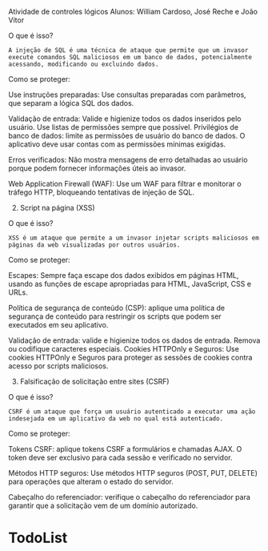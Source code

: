 Atividade de controles lógicos
Alunos: William Cardoso, José Reche e João Vitor

O que é isso?

	A injeção de SQL é uma técnica de ataque que permite que um invasor execute comandos SQL maliciosos em um banco de dados, potencialmente acessando, modificando ou excluindo dados.

Como se proteger:

Use instruções preparadas: Use consultas preparadas com parâmetros, que separam a lógica SQL dos dados.

Validação de entrada: Valide e higienize todos os dados inseridos pelo usuário. Use listas de permissões sempre que possível. Privilégios de banco de dados: limite as permissões de usuário do banco de dados. O aplicativo deve usar contas com as permissões mínimas exigidas.

Erros verificados: Não mostra mensagens de erro detalhadas ao usuário porque podem fornecer informações úteis ao invasor.

Web Application Firewall (WAF): Use um WAF para filtrar e monitorar o tráfego HTTP, bloqueando tentativas de injeção de SQL.

2. Script na página (XSS)

O que é isso?

	XSS é um ataque que permite a um invasor injetar scripts maliciosos em páginas da web visualizadas por outros usuários.

Como se proteger:

Escapes: Sempre faça escape dos dados exibidos em páginas HTML, usando as funções de escape apropriadas para HTML, JavaScript, CSS e URLs.

Política de segurança de conteúdo (CSP): aplique uma política de segurança de conteúdo para restringir os scripts que podem ser executados em seu aplicativo.

Validação de entrada: valide e higienize todos os dados de entrada. Remova ou codifique caracteres especiais. Cookies HTTPOnly e Seguros: Use cookies HTTPOnly e Seguros para proteger as sessões de cookies contra acesso por scripts maliciosos.


3. Falsificação de solicitação entre sites (CSRF)

O que é isso?

	CSRF é um ataque que força um usuário autenticado a executar uma ação indesejada em um aplicativo da web no qual está autenticado. 

Como se proteger:

Tokens CSRF: aplique tokens CSRF a formulários e chamadas AJAX. O token deve ser exclusivo para cada sessão e verificado no servidor.

Métodos HTTP seguros: Use métodos HTTP seguros (POST, PUT, DELETE) para operações que alteram o estado do servidor.

Cabeçalho do referenciador: verifique o cabeçalho do referenciador para garantir que a solicitação vem de um domínio autorizado.
# TodoList